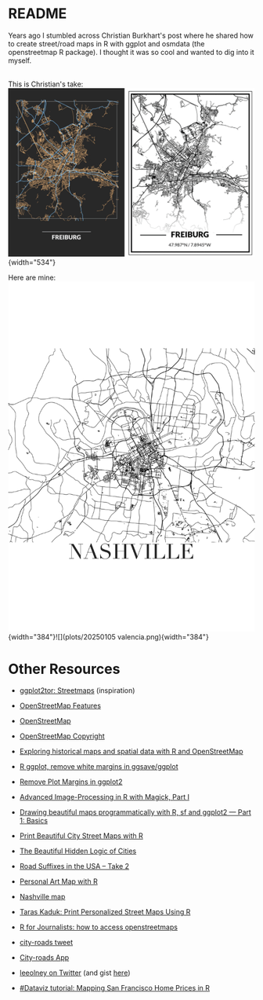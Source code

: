 # README

Years ago I stumbled across Christian Burkhart's post where he shared how to create street/road maps in R with ggplot and osmdata (the openstreetmap R package). I thought it was so cool and wanted to dig into it myself.

\
This is Christian's take:\
![](plots/streetmaps-ggplot2tor.png){width="534"}

Here are mine:\
![](plots/map.png){width="384"}![](plots/20250105 valencia.png){width="384"}

# Other Resources

-   [ggplot2tor: Streetmaps](https://ggplot2tutor.com/streetmaps/streetmaps/) (inspiration)

-   [OpenStreetMap Features](https://wiki.openstreetmap.org/wiki/Map_Features#Highway)

-   [OpenStreetMap](https://www.openstreetmap.org/)

-   [OpenStreetMap Copyright](https://www.openstreetmap.org/copyright)

-   [Exploring historical maps and spatial data with R and OpenStreetMap](https://mhermans.net/post/mapping-leuvense-gangen/)

-   [R ggplot, remove white margins in ggsave/ggplot](https://stackoverflow.com/questions/35346111/r-ggplot-remove-white-margins-in-ggsave-ggplot)

-   [Remove Plot Margins in ggplot2](https://stackoverflow.com/questions/17786197/remove-plot-margins-in-ggplot2)

-   [Advanced Image-Processing in R with Magick, Part I](https://ropensci.org/blog/2016/08/23/z-magick-release/)

-   [Drawing beautiful maps programmatically with R, sf and ggplot2 — Part 1: Basics](https://www.r-spatial.org/r/2018/10/25/ggplot2-sf.html)

-   [Print Beautiful City Street Maps with R](https://taraskaduk.com/2019/12/20/print-maps/)

-   [The Beautiful Hidden Logic of Cities](https://erdavis.com/2019/07/27/the-beautiful-hidden-logic-of-cities/)

-   [Road Suffixes in the USA – Take 2](https://erdavis.com/2019/07/04/road-suffixes-in-the-usa-take-2/)

-   [Personal Art Map with R](http://estebanmoro.org/post/2020-10-19-personal-art-map-with-r/)

-   [Nashville map](https://society6.com/product/nashville-white-map_poster?sku=s6-8457988p66a213v756)

-   [Taras Kaduk: Print Personalized Street Maps Using R](https://taraskaduk.com/posts/2021-01-18-print-street-maps/)

-   [R for Journalists: how to access openstreetmaps](http://rforjournalists.com/2020/12/15/how-to-access-open-street-map-in-r/)

-   [city-roads tweet](https://twitter.com/paldhous/status/1219423127131717633?s=20)

-   [City-roads App](https://github.com/anvaka/city-roads)

-   [leeolney on Twitter](https://twitter.com/leeolney3/status/1456484664869326848?s=11) (and gist [here](https://gist.github.com/leeolney3/95cc3418cc719f1e89911d921b98873d))

-   [#Dataviz tutorial: Mapping San Francisco Home Prices in R](http://urbanspatialanalysis.com/dataviz-tutorial-mapping-san-francisco-home-prices-using-r/)
